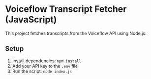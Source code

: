 # Voiceflow Transcript Fetcher (JavaScript)

This project fetches transcripts from the Voiceflow API using Node.js.

## Setup
1. Install dependencies: `npm install`
2. Add your API key to the `.env` file
3. Run the script: `node index.js`